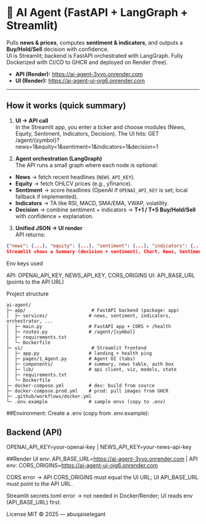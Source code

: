 # 🤖 AI Agent (FastAPI + LangGraph + Streamlit)

Pulls **news & prices**, computes **sentiment & indicators**, and outputs a **Buy/Hold/Sell** decision with confidence.  
UI is Streamlit; backend is FastAPI orchestrated with LangGraph. Fully Dockerized with CI/CD to GHCR and deployed on Render (free).

- **API (Render):** https://ai-agent-3yvo.onrender.com  
- **UI  (Render):** https://ai-agent-ui-ojg6.onrender.com

---

## How it works (quick summary)

1) **UI → API call**  
   In the Streamlit app, you enter a ticker and choose modules (News, Equity, Sentiment, Indicators, Decision). The UI hits:
GET /agent/{symbol}?news=1&equity=1&sentiment=1&indicators=1&decision=1

2) **Agent orchestration (LangGraph)**  
The API runs a small graph where each node is optional:
- **News** → fetch recent headlines (`NEWS_API_KEY`).
- **Equity** → fetch OHLCV prices (e.g., yfinance).
- **Sentiment** → score headlines (OpenAI if `OPENAI_API_KEY` is set; local fallback if implemented).
- **Indicators** → TA like RSI, MACD, SMA/EMA, VWAP, volatility.
- **Decision** → combine sentiment + indicators → **T+1 / T+5 Buy/Hold/Sell** with confidence + explanation.

3) **Unified JSON → UI render**  
API returns:
```json
{"news": {...}, "equity": {...}, "sentiment": {...}, "indicators": {...}, "decision": {...}}
Streamlit shows a Summary (decision + sentiment), Chart, News, Sentiment, Indicators, and JSON tabs.
```

Env keys used

API: OPENAI_API_KEY, NEWS_API_KEY, CORS_ORIGINS
UI: API_BASE_URL (points to the API URL)

Project structure
```
ai-agent/
├─ app/                        # FastAPI backend (package: app)
│  ├─ services/               # news, sentiment, indicators, orchestrator, ...
│  ├─ main.py                 # FastAPI app + CORS + /health
│  ├─ routes.py               # /agent/{symbol}
│  ├─ requirements.txt
│  └─ Dockerfile
├─ ui/                         # Streamlit frontend
│  ├─ app.py                  # landing + health ping
│  ├─ pages/1_Agent.py        # Agent UI (tabs)
│  ├─ components/             # summary, news table, auth box
│  ├─ lib/                    # api client, viz, models, state
│  ├─ requirements.txt
│  └─ Dockerfile
├─ docker-compose.yml         # dev: build from source
├─ docker-compose.prod.yml    # prod: pull images from GHCR
├─ .github/workflows/docker.yml
└─ .env.example               # sample envs (copy to .env)
```

##Environment: 
Create a .env (copy from .env.example):

## Backend (API)
OPENAI_API_KEY=your-openai-key | 
NEWS_API_KEY=your-news-api-key

##Render
UI env: API_BASE_URL=https://ai-agent-3yvo.onrender.com |
API env: CORS_ORIGINS=https://ai-agent-ui-ojg6.onrender.com

CORS error → API CORS_ORIGINS must equal the UI URL; UI API_BASE_URL must point to the API URL.

Streamlit secrets.toml error → not needed in Docker/Render; UI reads env (API_BASE_URL) first.

License
MIT © 2025 — abuqaiselegant










